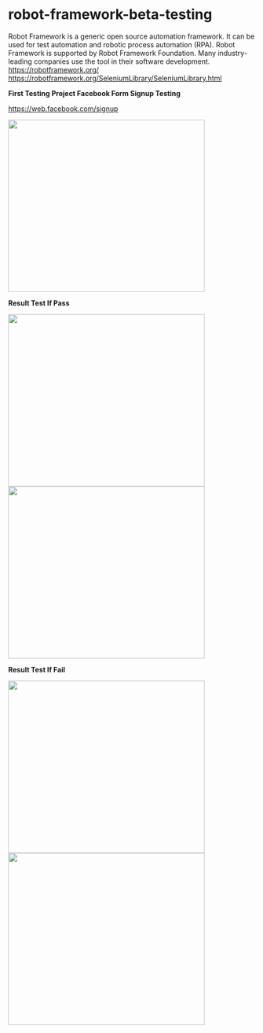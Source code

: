 # robot-framework-beta-testing


Robot Framework is a generic open source automation framework. It can be used for test automation and robotic process automation (RPA). Robot Framework is supported by Robot Framework Foundation. Many industry-leading companies use the tool in their software development.
https://robotframework.org/
https://robotframework.org/SeleniumLibrary/SeleniumLibrary.html


<b>First Testing Project </b>
<b>Facebook Form Signup Testing </b>

https://web.facebook.com/signup

<img src="https://user-images.githubusercontent.com/57476440/220121015-dc8028c5-877c-432a-b8d1-fa81c69f9954.PNG" width="400" height="350">

<b>Result Test If Pass</b>

<img src="https://user-images.githubusercontent.com/57476440/220122616-b8a67e7d-8715-4346-abad-26665b62c2bb.PNG" width="400" height="350"> <img src="https://user-images.githubusercontent.com/57476440/220122619-88e7f85c-9124-493e-b86c-ecad489015ac.PNG" width="400" height="350">

<b>Result Test If Fail</b>

<img src="https://user-images.githubusercontent.com/57476440/220123691-850f0bfb-aa6c-44c1-8e7a-122db51b45fc.PNG" width="400" height="350"> <img src="https://user-images.githubusercontent.com/57476440/220123670-d282cf83-0768-4dc9-bb3c-3831fe256929.PNG" width="400" height="350">


